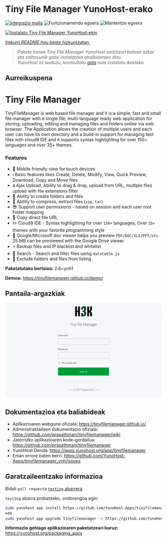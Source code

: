 <!--
Ohart ongi: README hau automatikoki sortu da <https://github.com/YunoHost/apps/tree/master/tools/readme_generator>ri esker
EZ editatu eskuz.
-->

# Tiny File Manager YunoHost-erako

[![Integrazio maila](https://dash.yunohost.org/integration/tinyfilemanager.svg)](https://ci-apps.yunohost.org/ci/apps/tinyfilemanager/) ![Funtzionamendu egoera](https://ci-apps.yunohost.org/ci/badges/tinyfilemanager.status.svg) ![Mantentze egoera](https://ci-apps.yunohost.org/ci/badges/tinyfilemanager.maintain.svg)

[![Instalatu Tiny File Manager YunoHost-ekin](https://install-app.yunohost.org/install-with-yunohost.svg)](https://install-app.yunohost.org/?app=tinyfilemanager)

*[Irakurri README hau beste hizkuntzatan.](./ALL_README.md)*

> *Pakete honek Tiny File Manager YunoHost zerbitzari batean azkar eta zailtasunik gabe instalatzea ahalbidetzen dizu.*  
> *YunoHost ez baduzu, kontsultatu [gida](https://yunohost.org/install) nola instalatu ikasteko.*

## Aurreikuspena

# Tiny File Manager

TinyFileManager is web based file manager and it is a simple, fast and small file manager with a single file, multi-language ready web application for storing, uploading, editing and managing files and folders online via web browser. The Application allows the creation of multiple users and each user can have its own directory and a build-in support for managing text files with cloud9 IDE and it supports syntax highlighting for over 150+ languages and over 35+ themes.

### Features

- :iphone: Mobile friendly view for touch devices
- :information_source: Basic features likes Create, Delete, Modify, View, Quick Preview, Download, Copy and Move files
- :arrow_double_up: Ajax Upload, Ability to drag & drop, upload from URL, multiple files upload with file extensions filter
- :file_folder: Ability to create folders and files
- :gift: Ability to compress, extract files (`zip`, `tar`)
- :sunglasses: Support user permissions - based on session and each user root folder mapping
- :floppy_disk: Copy direct file URL
- :pencil2: Cloud9 IDE - Syntax highlighting for over `150+` languages, Over `35+` themes with your favorite programming style
- :page_facing_up: Google/Microsoft doc viewer helps you preview `PDF/DOC/XLS/PPT/etc`. 25 MB can be previewed with the Google Drive viewer
- :zap: Backup files and IP blacklist and whitelist
- :mag_right: Search - Search and filter files using `datatable js`
- :file_folder: Exclude folders and files from listing



**Paketatutako bertsioa:** 2.6~ynh1

**Demoa:** <https://tinyfilemanager.github.io/demo/>

## Pantaila-argazkiak

![Tiny File Manager(r)en pantaila-argazkia](./doc/screenshots/screenshot.png)

## Dokumentazioa eta baliabideak

- Aplikazioaren webgune ofiziala: <https://tinyfilemanager.github.io/>
- Administratzaileen dokumentazio ofiziala: <https://github.com/prasathmani/tinyfilemanager/wiki>
- Jatorrizko aplikazioaren kode-gordailua: <https://github.com/prasathmani/tinyfilemanager>
- YunoHost Denda: <https://apps.yunohost.org/app/tinyfilemanager>
- Eman errore baten berri: <https://github.com/YunoHost-Apps/tinyfilemanager_ynh/issues>

## Garatzaileentzako informazioa

Bidali `pull request`a [`testing` abarrera](https://github.com/YunoHost-Apps/tinyfilemanager_ynh/tree/testing).

`testing` abarra probatzeko, ondorengoa egin:

```bash
sudo yunohost app install https://github.com/YunoHost-Apps/tinyfilemanager_ynh/tree/testing --debug
edo
sudo yunohost app upgrade tinyfilemanager -u https://github.com/YunoHost-Apps/tinyfilemanager_ynh/tree/testing --debug
```

**Informazio gehiago aplikazioaren paketatzeari buruz:** <https://yunohost.org/packaging_apps>
